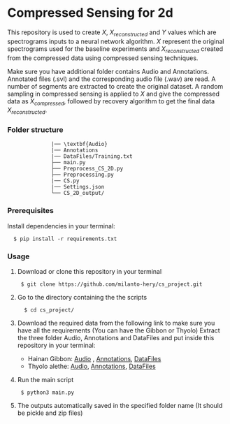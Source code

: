 # Compressed Sensing for 2d

This repository is used to create $X$, $X_{reconstructed}$ and $Y$ values which are spectrograms inputs to a neural network algorithm. 
$X$ represent the original spectrograms used for the baseline experiments and $X_{reconstructed}$ created from the compressed data using compressed sensing techniques.

Make sure you have additional folder contains Audio and Annotations. Annotated files (.svl) and the corresponding audio file (.wav) are read. 
A number of segments are extracted to create the original dataset. A random sampling in compressed sensing is applied to $X$ and give the compressed data as $X_{compressed}$, followed by recovery algorithm to get the final data $X_{reconstructed}$.
      
### Folder structure

                  |── \textbf{Audio}
                  |── Annotations
                  |── DataFiles/Training.txt
                  ├── main.py
                  ├── Preprocess_CS_2D.py
                  ├── Preprocessing.py
                  |── CS.py
                  |── Settings.json  
                  └── CS_2D_output/
                  
### Prerequisites

Install dependencies in your terminal:

      $ pip install -r requirements.txt             

### Usage
1. Download or clone this repository in your terminal
  
        $ git clone https://github.com/milanto-hery/cs_project.git
    
2. Go to the directory containing the the scripts

         $ cd cs_project/
   
4.  Download the required data from the following link to make sure you have all the requirements (You can have the Gibbon or Thyolo)
       Extract the three folder Audio, Annotations and DataFiles and put inside this repository in your terminal:
      - Hainan Gibbon: [Audio](https://drive.google.com/drive/folders/1xkFkqMIdceuwtHJzhvN3iooxIBVlbizf?usp=drive_link) , [Annotations](https://drive.google.com/drive/folders/1i_NRYObfRkUFPM9--brynGqJx9DQr5nV?usp=drive_link), [DataFiles](https://drive.google.com/drive/folders/1MfkSGr-U2PxwTPVByhy6Qj_1HIge0uG8?usp=drive_link)
      - Thyolo alethe: [Audio](https://drive.google.com/drive/folders/1ACsEKIUZz57mLoNKQm2n_d1HlO2uLcCa?usp=drive_link), [Annotations](https://drive.google.com/drive/folders/1XGeZOmrWyQdC4_435ZU9aQkzM4IH96KV?usp=drive_link), [DataFiles](https://drive.google.com/drive/folders/1-OIMR-GcVCx1Lqp4xOWy5Mhfe7RzXRve?usp=drive_link)


5. Run the main script
  
        $ python3 main.py
  
6. The outputs automatically saved in the specified folder name (It should be pickle and zip files)


         
